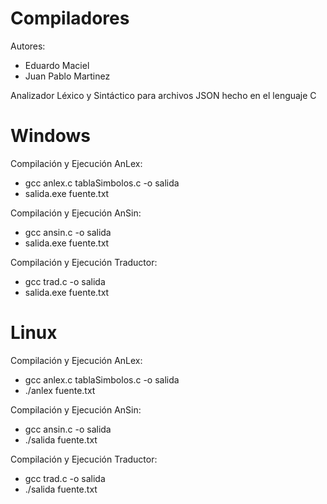 # Compiladores

Autores:
  * Eduardo Maciel
  * Juan Pablo Martinez
  
Analizador Léxico y Sintáctico para archivos JSON hecho en el lenguaje C

# Windows
Compilación y Ejecución AnLex:
  * gcc anlex.c tablaSimbolos.c -o salida
  * salida.exe fuente.txt
  
Compilación y Ejecución AnSin:
  * gcc ansin.c -o salida
  * salida.exe fuente.txt

Compilación y Ejecución Traductor:
  * gcc trad.c -o salida
  * salida.exe fuente.txt
  
# Linux
Compilación y Ejecución AnLex:
  * gcc anlex.c tablaSimbolos.c -o salida
  * ./anlex fuente.txt

Compilación y Ejecución AnSin:
  * gcc ansin.c -o salida
  * ./salida fuente.txt
  
Compilación y Ejecución Traductor:
  * gcc trad.c -o salida
  * ./salida fuente.txt
